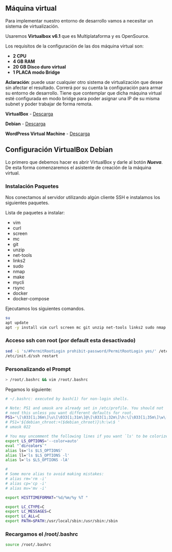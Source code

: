 ## Máquina virtual

Para implementar nuestro entorno de desarrollo vamos a necesitar un sistema de virtualización.  

Usaremos **Virtualbox v6.1** que es Multiplataforma y es OpenSource. 

Los requisitos de la configuración de las dos máquina virtual son: 
 
 * **2 CPU**
 * **4 GB RAM** 
 * **20 GB Disco duro virtual** 
 * **1 PLACA modo Bridge** 


**Aclaración**: puede usar cualquier otro sistema de virtualización que desee sin afectar el resultado. Correrá por su cuenta la configuración para armar su entorno de desarrollo. Tiene que contemplar que dicha máquina virtual esté configurada en modo bridge para poder asignar una IP de su misma subnet y poder trabajar de forma remota. 

**VirtualBox** - [Descarga](https://www.virtualbox.org/wiki/Downloads)

**Debian** - [Descarga](https://www.debian.org/download)

**WordPress Virtual Machine** - [Descarga](https://bitnami.com/stack/wordpress/virtual-machine)


## Configuración VirtualBox Debian
 
Lo primero que debemos hacer es abrir VirtualBox y darle al botón **_Nueva_**. De esta forma comenzaremos el asistente de creación de la máquina virtual.



### Instalación Paquetes

Nos conectamos al servidor utilizando algún cliente SSH e instalamos los siguientes paquetes.

Lista de paquetes a instalar:

* vim
* curl
* screen
* mc
* git
* unzip
* net-tools
* links2
* sudo
* nmap
* make
* mycli
* rsync
* docker
* docker-compose

Ejecutamos los siguientes comandos.

```bash
su
apt update
apt -y install vim curl screen mc git unzip net-tools links2 sudo nmap make mycli rsync
```


### Acceso ssh con root (por default esta desactivado)

```bash
sed -i 's/#PermitRootLogin prohibit-password/PermitRootLogin yes/' /etc/ssh/sshd_config
/etc/init.d/ssh restart
```

### Personalizando el Prompt

```bash 
> /root/.bashrc && vim /root/.bashrc
````

Pegamos lo siguiente:

```bash
# ~/.bashrc: executed by bash(1) for non-login shells.

# Note: PS1 and umask are already set in /etc/profile. You should not
# need this unless you want different defaults for root.
PS1='\[\033[1;36m\]\u\[\033[1;31m\]@\[\033[1;32m\]\h:\[\033[1;35m\]\w\[\033[1;31m\]\$\[\033[0m\] '
# PS1='${debian_chroot:+($debian_chroot)}\h:\w\$ '
# umask 022

# You may uncomment the following lines if you want `ls' to be colorized:
export LS_OPTIONS='--color=auto'
eval "`dircolors`"
alias ls='ls $LS_OPTIONS'
alias ll='ls $LS_OPTIONS -l'
alias l='ls $LS_OPTIONS -lA'

#
# Some more alias to avoid making mistakes:
# alias rm='rm -i'
# alias cp='cp -i'
# alias mv='mv -i'

export HISTTIMEFORMAT="%d/%m/%y %T "

export LC_CTYPE=C
export LC_MESSAGES=C
export LC_ALL=C
export PATH=$PATH:/usr/local/sbin:/usr/sbin:/sbin
```
### Recargamos el /root/.bashrc

```bash
source /root/.bashrc
```
